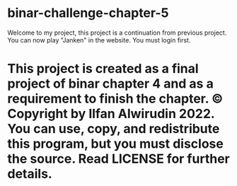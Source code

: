 
# binar-challenge-chapter-5 

Welcome to my project, this project is a continuation from previous project. You can now play "Janken" in the website. You must login first. 


This project is created as a final project of binar chapter 4 and as a requirement to finish the chapter.
© Copyright by Ilfan Alwirudin 2022. You can use, copy, and redistribute this program, but you must disclose the source. Read LICENSE for further details.
=======
